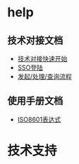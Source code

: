 # help

## 技术对接文档
* [技术对接快速开始](tech/quickstart.md)
* [SSO登陆](tech/sso.md)
* [发起/处理/查询流程](tech/flow.md)
## 使用手册文档
* [ISO8601表达式](instruction/ISO8601.md)

# 技术支持

